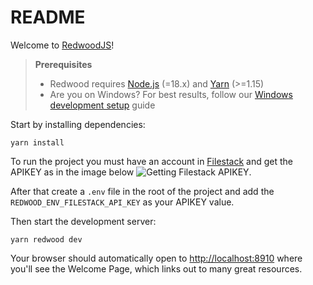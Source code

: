 # README

Welcome to [RedwoodJS](https://redwoodjs.com)!

> **Prerequisites**
>
> - Redwood requires [Node.js](https://nodejs.org/en/) (=18.x) and [Yarn](https://yarnpkg.com/) (>=1.15)
> - Are you on Windows? For best results, follow our [Windows development setup](https://redwoodjs.com/docs/how-to/windows-development-setup) guide

Start by installing dependencies:

```
yarn install
```

To run the project you must have an account in [Filestack](https://dev.filestack.com/signup/free) and get the APIKEY as in the image below ![Getting Filestack APIKEY ](https://user-images.githubusercontent.com/300/82616735-ec41a400-9b82-11ea-9566-f96089e35e52.png).

After that create a `.env` file in the root of the project and add the `REDWOOD_ENV_FILESTACK_API_KEY` as your APIKEY value.

Then start the development server:

```
yarn redwood dev
```

Your browser should automatically open to [http://localhost:8910](http://localhost:8910) where you'll see the Welcome Page, which links out to many great resources.
